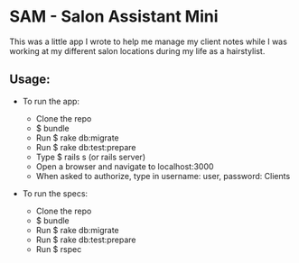 SAM - Salon Assistant Mini
==========================
This was a little app I wrote to help me manage my client notes while I was working at my different salon locations during my life as a hairstylist.

Usage:
------
- To run the app:
  + Clone the repo
  + $ bundle
  + Run $ rake db:migrate
  + Run $ rake db:test:prepare
  + Type $ rails s (or rails server)
  + Open a browser and navigate to localhost:3000
  + When asked to authorize, type in  username: user, password: Clients

- To run the specs:
  + Clone the repo
  + $ bundle
  + Run $ rake db:migrate
  + Run $ rake db:test:prepare
  + Run $ rspec

